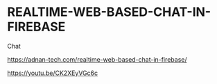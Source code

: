 # REALTIME-WEB-BASED-CHAT-IN-FIREBASE
Chat

https://adnan-tech.com/realtime-web-based-chat-in-firebase/

https://youtu.be/CK2XEyVGc6c
